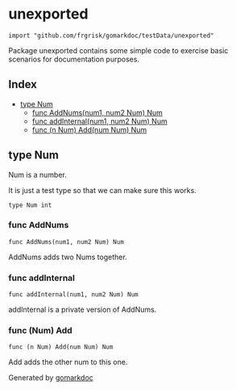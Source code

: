 <!-- Code generated by gomarkdoc. DO NOT EDIT -->

# unexported

	import "github.com/frgrisk/gomarkdoc/testData/unexported"

Package unexported contains some simple code to exercise basic scenarios for documentation purposes.

## Index

- [type Num](<#Num>)
  - [func AddNums\(num1, num2 Num\) Num](<#AddNums>)
  - [func addInternal\(num1, num2 Num\) Num](<#addInternal>)
  - [func \(n Num\) Add\(num Num\) Num](<#Num.Add>)


<a name="Num"></a>
## type Num

Num is a number.

It is just a test type so that we can make sure this works.

	type Num int

<a name="AddNums"></a>
### func AddNums

	func AddNums(num1, num2 Num) Num

AddNums adds two Nums together.

<a name="addInternal"></a>
### func addInternal

	func addInternal(num1, num2 Num) Num

addInternal is a private version of AddNums.

<a name="Num.Add"></a>
### func \(Num\) Add

	func (n Num) Add(num Num) Num

Add adds the other num to this one.

Generated by [gomarkdoc](<https://github.com/frgrisk/gomarkdoc>)

